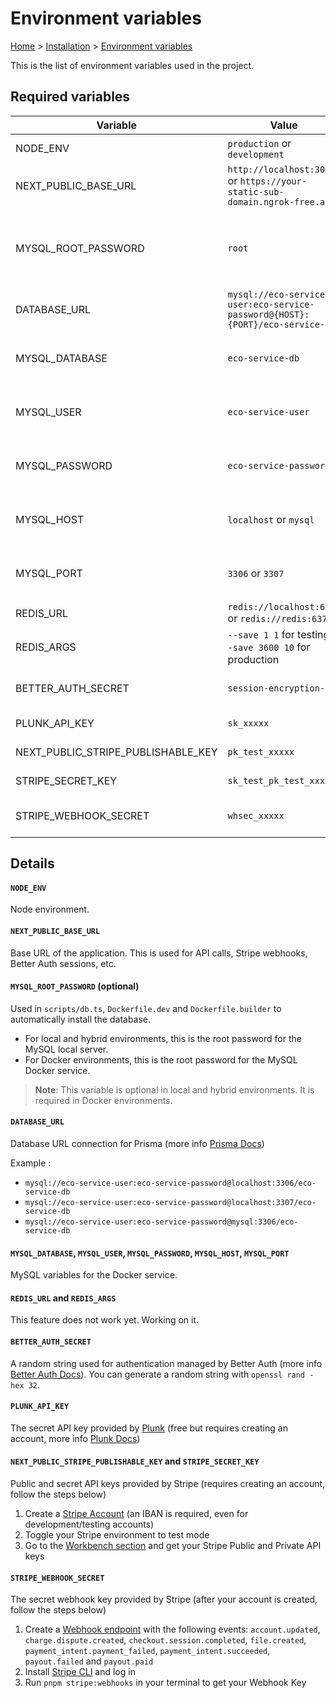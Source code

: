 # Environment variables

[Home](../README.md) > [Installation](./installation.md) > [Environment variables](./environment-variables.md)

This is the list of environment variables used in the project.

## Required variables

| Variable                           | Value                                                                        | Description                                             |
| ---------------------------------- | ---------------------------------------------------------------------------- | ------------------------------------------------------- |
| NODE_ENV                           | `production` or `development`                                                | Node environment                                        |
| NEXT_PUBLIC_BASE_URL               | `http://localhost:3000` or `https://your-static-sub-domain.ngrok-free.app`   | Base URL                                                |
| MYSQL_ROOT_PASSWORD                | `root`                                                                       | MySQL root password (for local server or Docker server) |
| DATABASE_URL                       | `mysql://eco-service-user:eco-service-password@{HOST}:{PORT}/eco-service-db` | MySQL URL for Prisma                                    |
| MYSQL_DATABASE                     | `eco-service-db`                                                             | MySQL variable for Docker service                       |
| MYSQL_USER                         | `eco-service-user`                                                           | MySQL variable for Docker service                       |
| MYSQL_PASSWORD                     | `eco-service-password`                                                       | MySQL variable for Docker service                       |
| MYSQL_HOST                         | `localhost` or `mysql`                                                       | MySQL variable for Docker service                       |
| MYSQL_PORT                         | `3306` or `3307`                                                             | MySQL variable for Docker service                       |
| REDIS_URL                          | `redis://localhost:6379` or `redis://redis:6379`                             | Redis URL                                               |
| REDIS_ARGS                         | `--save 1 1` for testing, `--save 3600 10` for production                    | Redis arguments                                         |
| BETTER_AUTH_SECRET                 | `session-encryption-key`                                                     | Better Auth encryption key                              |
| PLUNK_API_KEY                      | `sk_xxxxx`                                                                   | Plunk API key                                           |
| NEXT_PUBLIC_STRIPE_PUBLISHABLE_KEY | `pk_test_xxxxx`                                                              | Stripe public key                                       |
| STRIPE_SECRET_KEY                  | `sk_test_pk_test_xxxxx`                                                      | Stripe secret key                                       |
| STRIPE_WEBHOOK_SECRET              | `whsec_xxxxx`                                                                | Stripe webhook secret                                   |

## Details

#### `NODE_ENV`

Node environment.

#### `NEXT_PUBLIC_BASE_URL`

Base URL of the application. This is used for API calls, Stripe webhooks, Better Auth sessions, etc.

#### `MYSQL_ROOT_PASSWORD` (optional)

Used in `scripts/db.ts`, `Dockerfile.dev` and `Dockerfile.builder` to automatically install the database.

- For local and hybrid environments, this is the root password for the MySQL local server.
- For Docker environments, this is the root password for the MySQL Docker service.

> **Note**: This variable is optional in local and hybrid environments. It is required in Docker environments.

#### `DATABASE_URL`

Database URL connection for Prisma (more info [Prisma Docs](https://www.prisma.io/docs/getting-started/setup-prisma/add-to-existing-project/relational-databases/connect-your-database-typescript-mysql))

Example :

- `mysql://eco-service-user:eco-service-password@localhost:3306/eco-service-db`
- `mysql://eco-service-user:eco-service-password@localhost:3307/eco-service-db`
- `mysql://eco-service-user:eco-service-password@mysql:3306/eco-service-db`

#### `MYSQL_DATABASE`, `MYSQL_USER`, `MYSQL_PASSWORD`, `MYSQL_HOST`, `MYSQL_PORT`

MySQL variables for the Docker service.

#### `REDIS_URL` and `REDIS_ARGS`

This feature does not work yet. Working on it.

#### `BETTER_AUTH_SECRET`

A random string used for authentication managed by Better Auth (more info [Better Auth Docs](https://www.better-auth.com/docs/installation)). You can generate a random string with `openssl rand -hex 32`.

#### `PLUNK_API_KEY`

The secret API key provided by [Plunk](https://useplunk.com) (free but requires creating an account, more info [Plunk Docs](https://docs.useplunk.com/getting-started/introduction))

#### `NEXT_PUBLIC_STRIPE_PUBLISHABLE_KEY` and `STRIPE_SECRET_KEY`

Public and secret API keys provided by Stripe (requires creating an account, follow the steps below)

1. Create a [Stripe Account](https://dashboard.stripe.com) (an IBAN is required, even for development/testing accounts)
2. Toggle your Stripe environment to test mode
3. Go to the [Workbench section](https://dashboard.stripe.com/test/workbench/overview) and get your Stripe Public and Private API keys

#### `STRIPE_WEBHOOK_SECRET`

The secret webhook key provided by Stripe (after your account is created, follow the steps below)

1.  Create a [Webhook endpoint](https://dashboard.stripe.com/test/workbench/webhooks) with the following events: `account.updated`, `charge.dispute.created`, `checkout.session.completed`, `file.created`, `payment_intent.payment_failed`, `payment_intent.succeeded`, `payout.failed` and `payout.paid`
2.  Install [Stripe CLI](https://docs.stripe.com/stripe-cli) and log in
3.  Run `pnpm stripe:webhooks` in your terminal to get your Webhook Key
